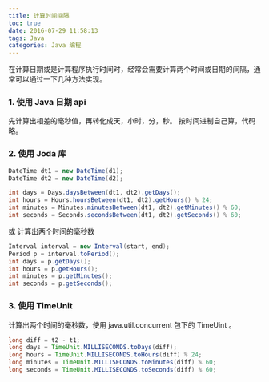 ```yaml
---
title: 计算时间间隔
toc: true
date: 2016-07-29 11:58:13
tags: Java
categories: Java 编程
---
```


在计算日期或是计算程序执行时间时，经常会需要计算两个时间或日期的间隔，通常可以通过一下几种方法实现。

### 1. 使用 Java 日期 api

先计算出相差的毫秒值，再转化成天，小时，分，秒。
按时间进制自己算，代码略。

### 2. 使用 Joda 库

```java
DateTime dt1 = new DateTime(d1);
DateTime dt2 = new DateTime(d2);

int days = Days.daysBetween(dt1, dt2).getDays();
int hours = Hours.hoursBetween(dt1, dt2).getHours() % 24;
int minutes = Minutes.minutesBetween(dt1, dt2).getMinutes() % 60;
int seconds = Seconds.secondsBetween(dt1, dt2).getSeconds() % 60;
```
或
计算出两个时间的毫秒数

```java
Interval interval = new Interval(start, end);
Period p = interval.toPeriod();
int days = p.getDays();
int hours = p.getHours();
int minutes = p.getMinutes();
int seconds = p.getSeconds();
```

### 3. 使用 TimeUnit
计算出两个时间的毫秒数，使用 java.util.concurrent 包下的 TimeUint 。
```java
long diff = t2 - t1;
long days = TimeUnit.MILLISECONDS.toDays(diff);
long hours = TimeUnit.MILLISECONDS.toHours(diff) % 24;
long minutes = TimeUnit.MILLISECONDS.toMinutes(diff) % 60;
long seconds = TimeUnit.MILLISECONDS.toSeconds(diff) % 60;
```
